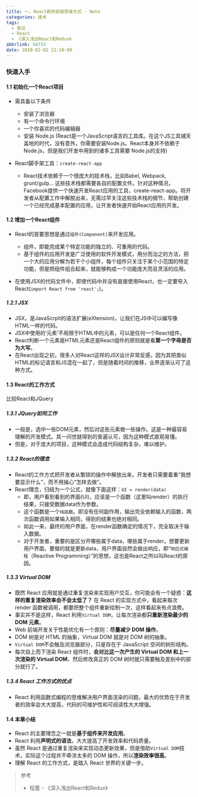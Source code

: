 ```yaml
---
title: 一、React新的前端思维方式 - Note
categories: 技术
tags:
  - 笔记
  - React
  - 《深入浅出React和Redux》
abbrlink: 54733
date: 2018-02-02 22:10:00
---
```


### 快速入手

#### 1.1 初始化一个React项目
- 需具备以下条件
  - 安装了浏览器
  - 有一个命令行环境
  - 一个你喜欢的代码编辑器
  - 安装 Node.js (React是一个JavaScript语言的工具库。在这个JS工具铺天盖地的时代，没有意外，你需要安装Node.js。React本身并不依赖于Node.js，但是我们开发中用到的诸多工具需要 Node.js的支持)

- React脚手架工具：`create-react-app`
  - React技术依赖于一个很庞大的技术栈，比如Babel, Webpack, grunt/gulp... 这些技术栈都需要各自的配置文件。针对这种情况，Facebook提供一个快速开发React应用的工具，create-react-app。将开发者从配置工作中解脱出来，无需过早关注这些技术栈的细节，帮助创建一个已经完成基本配置的应用，让开发者快速开始React应用的开发。

#### 1.2 增加一个React组件

<!--more-->

- React的首要思想是通过`组件(Component)`来开发应用。
  - 组件，即能完成某个特定功能的独立的、可重用的代码。
  - 基于组件的应用开发是广泛使用的软件开发模式，用分而治之的方法，把一个大的应用分解为若干个小组件，每个组件只关注于某个小范围的特定功能，但是把组件组合起来，就能够构成一个功能庞大而且灵活的应用。

- 在使用JSX的代码文件中，即使代码中并没有直接使用React，也一定要导入React(`import React from 'react';`)。

##### 1.2.1 JSX
- JSX，是JavaScrpit的语法扩展(eXtension)，让我们在JS中可以编写像HTML一样的代码。
- JSX中使用的‘元素’不局限于HTML中的元素，可以是任何一个React组件。
- React判断一个元素是HTML元素还是React组件的原则就是看**第一个字母是否为大写**。
- 在React出现之初，很多人对React这样的JSX设计非常反感，因为其把类似HTML的标记语言和JS混在一起了，但是随着时间的推移，业界逐渐认可了这种方式。

#### 1.3 React的工作方式
比较React和JQuery

##### 1.3.1 JQuery如何工作
- 一般是，选中一些DOM元素，然后对这些元素做一些操作。这是一种最容易理解的开发模式。其一问世就得到的普遍认可，因为这种模式直观易懂。
- 但是，对于庞大的项目，这种模式会造成代码结构复杂，难以维护。

##### 1.3.2 React的理念
- React的工作方式把开发者从繁琐的操作中解放出来，开发者只需要着重“我想要显示什么”，而不用操心“怎样去做”。
- React理念，归结为一个公式，就像下面这样：`UI = render(data)`
  - 即，用户看到看到的界面(UI)，应该是一个函数（这里叫render）的执行结果，只接受数据data作为参数。
  - 这个函数是一个`纯函数`。即没有任何副作用，输出完全依赖输入的函数，两次函数调用如果输入相同，得到的结果也绝对相同。
  - 如此一来，最终的用户界面，在render函数确定的情况下，完全取决于输入数据。
  - 对于开发者，重要的是区分开哪些属于data，哪些属于render。想要更新用户界面，要做的就是更新data，用户界面自然会做出响应，即“`响应式编程`（Reactive Programming）”的思想，这也是React之所以叫React的原因。

##### 1.3.3 Virtual DOM
- 既然 React 应用就是通过重复渲染来实现用户交互，你可能会有一个疑惑：**这样的重复渲染效率会不会太低了？** 在 React 的实现方式中，看起来每次 render 函数被调用，都要把整个组件重新绘制一次，这样看起来有点浪费。
- 事实并不是这样，React 利用`Virtual DOM`，让每次渲染都**只重新渲染最少的 DOM 元素**。
- Web 前端开发关于性能优化有一个原则：**尽量减少 DOM 操作**。
- DOM 树是对 HTML 的抽象，Virtual DOM 就是对 DOM 树的抽象。
- `Virtual DOM`不会触及浏览器部分，只是存在于 JavaScript 空间的树形结构。
- 每次自上而下渲染 React 组件时，**会对比这一次产生的 Virtual DOM 和上一次渲染的 Virtual DOM**，然后修改真正的 DOM 树时就只需要触及差别中的部分就行了。

##### 1.3.4 React 工作方式的优点
- React 利用函数式编程的思维解决用户界面渲染的问题，最大的优势在于开发者的效率会大大提高，代码的可维护性和可阅读性大大增强。

#### 1.4 本章小结
- React 的主要理念之一就是**基于组件来开发应用**。
- React 利用**声明式的语法**，大大提高了开发效率和代码质量。
- 虽然 React 是通过重复渲染来实现动态更新效果，但是借助`Virtual DOM`技术，实际这个过程并不牵涉太多的 DOM 操作，所以**渲染效率很高**。
- 理解 React 的工作方式，是踏入 React 世界的关键一步。

> 参考
> * 程墨 - 《深入浅出React和Redux》
